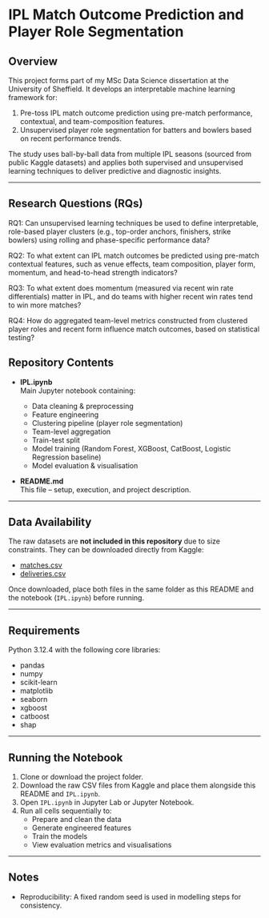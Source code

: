# IPL Match Outcome Prediction and Player Role Segmentation

## Overview
This project forms part of my MSc Data Science dissertation at the University of Sheffield. 
It develops an interpretable machine learning framework for:

1. Pre-toss IPL match outcome prediction using pre-match performance, contextual, and team-composition features.  
2. Unsupervised player role segmentation for batters and bowlers based on recent performance trends.  

The study uses ball-by-ball data from multiple IPL seasons (sourced from public Kaggle datasets) and applies both supervised and unsupervised learning techniques to deliver predictive and diagnostic insights.

---

## Research Questions (RQs)
RQ1: Can unsupervised learning techniques be used to define interpretable, role-based player clusters (e.g., top-order anchors, finishers, strike bowlers) using rolling and phase-specific performance data?

RQ2: To what extent can IPL match outcomes be predicted using pre-match contextual features, such as venue effects, team composition, player form, momentum, and head-to-head strength indicators?

RQ3: To what extent does momentum (measured via recent win rate differentials) matter in IPL, and do teams with higher recent win rates tend to win more matches?

RQ4: How do aggregated team-level metrics constructed from clustered player roles and recent form influence match outcomes, based on statistical testing?

## Repository Contents
- **IPL.ipynb**  
  Main Jupyter notebook containing:  
  - Data cleaning & preprocessing  
  - Feature engineering  
  - Clustering pipeline (player role segmentation)  
  - Team-level aggregation  
  - Train-test split  
  - Model training (Random Forest, XGBoost, CatBoost, Logistic Regression baseline)  
  - Model evaluation & visualisation  

- **README.md**  
  This file – setup, execution, and project description.  

---

## Data Availability
The raw datasets are **not included in this repository** due to size constraints. They can be downloaded directly from Kaggle:  

- [matches.csv](https://www.kaggle.com/datasets/patrickb1912/ipl-complete-dataset-20082020?select=matches.csv)  
- [deliveries.csv](https://www.kaggle.com/datasets/patrickb1912/ipl-complete-dataset-20082020?select=deliveries.csv)  

Once downloaded, place both files in the same folder as this README and the notebook (`IPL.ipynb`) before running.

---

## Requirements
Python 3.12.4 with the following core libraries:  
- pandas  
- numpy  
- scikit-learn  
- matplotlib  
- seaborn  
- xgboost  
- catboost  
- shap  

---

## Running the Notebook
1. Clone or download the project folder.  
2. Download the raw CSV files from Kaggle and place them alongside this README and `IPL.ipynb`.  
3. Open `IPL.ipynb` in Jupyter Lab or Jupyter Notebook.  
4. Run all cells sequentially to:  
   - Prepare and clean the data  
   - Generate engineered features  
   - Train the models  
   - View evaluation metrics and visualisations  

---

## Notes
- Reproducibility: A fixed random seed is used in modelling steps for consistency.  
